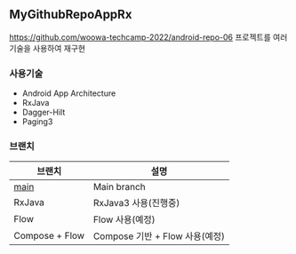 ## MyGithubRepoAppRx

https://github.com/woowa-techcamp-2022/android-repo-06 프로젝트를 여러 기술을 사용하여 재구현

### 사용기술
- Android App Architecture
- RxJava
- Dagger-Hilt
- Paging3

### 브랜치
|     브랜치     | 설명 |
| ------------- | ------------- |
| [main](https://github.com/eshc123/MyGithubRepoApp/tree/main) | Main branch |
| RxJava | RxJava3 사용(진행중) |
| Flow | Flow 사용(예정) |
| Compose + Flow | Compose 기반 + Flow 사용(예정) |

